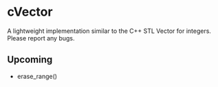 # cVector

A lightweight implementation similar to the C++ STL Vector for integers.
Please report any bugs.

## Upcoming

- erase_range()
